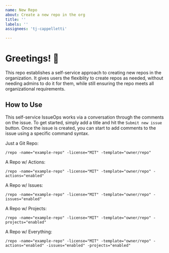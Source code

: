 ```yaml
---
name: New Repo
about: Create a new repo in the org
title: ''
labels: ''
assignees: 'tj-cappelletti'

---
```


# Greetings! :wave:
This repo establishes a self-service approach to creating new repos in the organization.
It gives users the flexiblity to create repos as needed, without needing admins to do it for them, while still ensuring the repo meets all organizational requirements.

## How to Use
This self-service IssueOps works via a conversation through the comments on the issue.
To get started, simply add a title and hit the `Submit new issue` button.
Once the issue is created, you can start to add comments to the issue using a specific command syntax.

Just a Git Repo:
```
/repo -name="example-repo" -license="MIT" -template="owner/repo"
```

A Repo w/ Actions:
```
/repo -name="example-repo" -license="MIT" -template="owner/repo" -actions="enabled"
```

A Repo w/ Issues:
```
/repo -name="example-repo" -license="MIT" -template="owner/repo" -issues="enabled"
```

A Repo w/ Projects:
```
/repo -name="example-repo" -license="MIT" -template="owner/repo" -projects="enabled"
```

A Repo w/ Everything:
```
/repo -name="example-repo" -license="MIT" -template="owner/repo" -actions="enabled" -issues="enabled" -projects="enabled"
```
